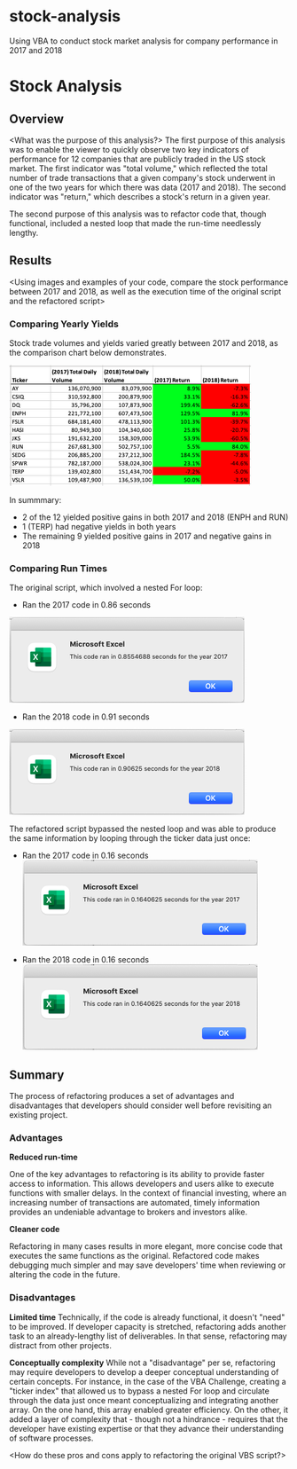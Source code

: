 # stock-analysis
Using VBA to conduct stock market analysis for company performance in 2017 and 2018
# Stock Analysis

## Overview
<What was the purpose of this analysis?>
The first purpose of this analysis was to enable the viewer to quickly observe two key indicators  of performance for 12 companies that are publicly traded in the US stock market. The first indicator was "total volume," which reflected the total number of trade transactions that a given company's stock underwent in one of the two years for which there was data (2017 and 2018). The second indicator was "return," which describes a stock's return in a given year.

The second purpose of this analysis was to refactor code that, though functional, included a nested loop that made the run-time needlessly lengthy.

## Results
<Using images and examples of your code, compare the stock performance between 2017 and 2018, as well as the execution time of the original script and the refactored script>

### Comparing Yearly Yields
Stock trade volumes and yields varied greatly between 2017 and 2018, as the comparison chart below demonstrates.

![Volume and Return Comparison](https://github.com/temersonzetina/stock-analysis/blob/main/Yearly_Volume_Return_Comparison.png)

In summmary:

* 2 of the 12 yielded positive gains in both 2017 and 2018 (ENPH and RUN)
* 1 (TERP) had negative yields in both years
* The remaining 9 yielded positive gains in 2017 and negative gains in 2018

### Comparing Run Times
The original script, which involved a nested For loop:

* Ran the 2017 code in 0.86 seconds

![2017 Run-time (Original code)](https://github.com/temersonzetina/stock-analysis/blob/main/VBA_Challenge_2017_Original.png)

* Ran the 2018 code in 0.91 seconds

![2018 Run-time (Original code)](https://github.com/temersonzetina/stock-analysis/blob/main/VBA_Challenge_2018_Original.png)

The refactored script bypassed the nested loop and was able to produce the same information by looping through the ticker data just once:

* Ran the 2017 code in 0.16 seconds
![2017 Run-time (Refactored)](https://github.com/temersonzetina/stock-analysis/blob/main/VBA_Challenge_2017_Refactored.png)

* Ran the 2018 code in 0.16 seconds
![2018 Run-time (Refactored)](https://github.com/temersonzetina/stock-analysis/blob/main/VBA_Challenge_2018_Refactored.png)

## Summary
The process of refactoring produces a set of advantages and disadvantages that developers should consider well before revisiting an existing project.

### Advantages
**Reduced run-time**

One of the key advantages to refactoring is its ability to provide faster access to information. This allows developers and users alike to execute functions with smaller delays. In the context of financial investing, where an increasing number of transactions are automated, timely information provides an undeniable advantage to brokers and investors alike.

**Cleaner code**

Refactoring in many cases results in more elegant, more concise code that executes the same functions as the original. Refactored code makes debugging much simpler and may save developers' time when reviewing or altering the code in the future.

### Disadvantages

**Limited time**
Technically, if the code is already functional, it doesn't "need" to be improved. If developer capacity is stretched, refactoring adds another task to an already-lengthy list of deliverables. In that sense, refactoring may distract from other projects.

**Conceptually complexity**
While not a "disadvantage" per se, refactoring may require developers to develop a deeper conceptual understanding of certain concepts. For instance, in the case of the VBA Challenge, creating a "ticker index" that allowed us to bypass a nested For loop and circulate through the data just once meant conceptualizing and integrating another array. On the one hand, this array enabled greater efficiency. On the other, it added a layer of complexity that - though not a hindrance - requires that the developer have existing expertise or that they advance their understanding of software processes.

<How do these pros and cons apply to refactoring the original VBS script?>


